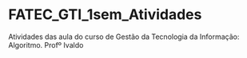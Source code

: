 # FATEC_GTI_1sem_Atividades
Atividades das aula do curso de Gestão da Tecnologia da Informação: Algoritmo. Profº Ivaldo
